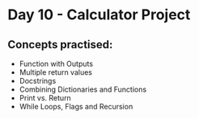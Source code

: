 # Day 10 - Calculator Project

## Concepts practised:
- Function with Outputs
- Multiple return values
- Docstrings
- Combining Dictionaries and Functions
- Print vs. Return
- While Loops, Flags and Recursion
